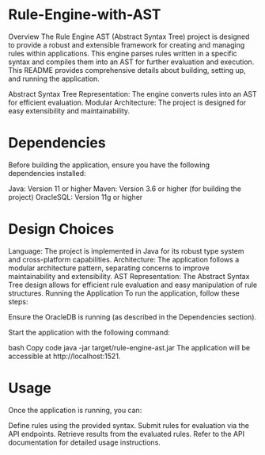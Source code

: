 # Rule-Engine-with-AST
Overview
The Rule Engine AST (Abstract Syntax Tree) project is designed to provide a robust and extensible framework for creating and managing rules within applications. This engine parses rules written in a specific syntax and compiles them into an AST for further evaluation and execution. This README provides comprehensive details about building, setting up, and running the application.


Abstract Syntax Tree Representation: The engine converts rules into an AST for efficient evaluation.
Modular Architecture: The project is designed for easy extensibility and maintainability.
# Dependencies
Before building the application, ensure you have the following dependencies installed:

Java: Version 11 or higher
Maven: Version 3.6 or higher (for building the project)
OracleSQL: Version 11g or higher 


# Design Choices
Language: The project is implemented in Java for its robust type system and cross-platform capabilities.
Architecture: The application follows a modular architecture pattern, separating concerns to improve maintainability and extensibility.
AST Representation: The Abstract Syntax Tree design allows for efficient rule evaluation and easy manipulation of rule structures.
Running the Application
To run the application, follow these steps:

Ensure the OracleDB is running (as described in the Dependencies section).

Start the application with the following command:

bash
Copy code
java -jar target/rule-engine-ast.jar
The application will be accessible at http://localhost:1521.

# Usage
Once the application is running, you can:

Define rules using the provided syntax.
Submit rules for evaluation via the API endpoints.
Retrieve results from the evaluated rules.
Refer to the API documentation for detailed usage instructions.



